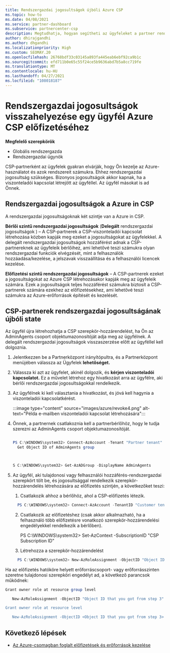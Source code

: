 ```yaml
---
title: Rendszergazdai jogosultságok újbóli Azure CSP
ms.topic: how-to
ms.date: 04/08/2021
ms.service: partner-dashboard
ms.subservice: partnercenter-csp
description: Megtudhatja, hogyan segítheti az ügyfeleket a partner rendszergazdai jogosultságai visszaállításában, hogy a partner segítséget tudjon kérni az ügyfelek Azure CSP előfizetései kezeléséhez.
author: dhirajgandhi
ms.author: dhgandhi
ms.localizationpriority: High
ms.custom: SEOMAY.20
ms.openlocfilehash: 26768bdf33c03145a893fa445eab6ebf92ca9b1c
ms.sourcegitcommit: efd711b0e65c55f24ce5b9636abd7b5a8cc719fe
ms.translationtype: MT
ms.contentlocale: hu-HU
ms.lasthandoff: 04/27/2021
ms.locfileid: "108018187"
---
```

# <a name="reinstate-admin-privileges-for-a-customers-azure-csp-subscriptions"></a>Rendszergazdai jogosultságok visszahelyezése egy ügyfél Azure CSP előfizetéséhez  

**Megfelelő szerepkörök**

- Globális rendszergazda
- Rendszergazdai ügynök

CSP-partnerként az ügyfelek gyakran elvárják, hogy Ön kezelje az Azure-használatot és azok rendszereit számukra. Ehhez rendszergazdai jogosultság szükséges. Bizonyos jogosultságok akkor kapnak, ha a viszonteladói kapcsolat létrejött az ügyféllel. Az ügyfél másokat is ad Önnek.

## <a name="admin-privileges-for-azure-in-csp"></a>Rendszergazdai jogosultságok a Azure in CSP

A rendszergazdai jogosultságoknak két szintje van a Azure in CSP.

**Bérlői szintű rendszergazdai jogosultságok** (**Delegált** rendszergazdai jogosultságok ) – A CSP-partnerek a CSP-viszonteladói kapcsolat létrehozása közben kapják meg ezeket a jogosultságokat az ügyfelekkel. A delegált rendszergazdai jogosultságok hozzáférést adnak a CSP-partnereknek az ügyfeleik bérlőihez, ami lehetővé teszi számukra olyan rendszergazdai funkciók elvégzését, mint a felhasználók hozzáadása/kezelése, a jelszavak visszaállítása és a felhasználói licencek kezelése.

**Előfizetési szintű rendszergazdai jogosultságok** – A CSP-partnerek ezeket a jogosultságokat az Azure CSP létrehozásakor kapják meg az ügyfeleik számára. Ezek a jogosultságok teljes hozzáférést számukra biztosít a CSP-partnerek számára ezekhez az előfizetésekhez, ami lehetővé teszi számukra az Azure-erőforrások építését és kezelését.

## <a name="reinstate-csp-partners-admin-privileges"></a>CSP-partnerek rendszergazdai jogosultságának újbóli state

Az ügyfél újra létrehozhatja a CSP szerepkör-hozzárendelést, ha Ön az AdminAgents csoport objektumazonosítóját adja meg az ügyfélnek. A delegált rendszergazdai jogosultságok visszaszerzése előtt az ügyféllel kell dolgoznia.

1. Jelentkezzen be a Partnerközpont irányítópultra, és a Partnerközpont menüjében válassza az Ügyfelek **lehetőséget.**

2. Válassza ki azt az ügyfelet, akinél dolgozik, és **kérjen viszonteladói kapcsolatot.** Ez a művelet létrehoz egy hivatkozást arra az ügyfélre, aki bérlői rendszergazdai jogosultságokkal rendelkezik.

3. Az ügyfélnek ki kell választania a hivatkozást, és jóvá kell hagynia a viszonteladói kapcsolatkérést.

   :::image type="content" source="images/azure/revoke4.png" alt-text="Példa e-mailben viszonteladói kapcsolat létrehozására":::

4. Önnek, a partnernek csatlakoznia kell a partnerbérlőhöz, hogy le tudja szerezni az AdminAgents csoport objektumazonosítóját.

  
    ```powershell

    PS C:\WINDOWS\system32> Connect-AzAccount -Tenant "Partner tenant"
      Get Object ID of AdminAgents group
   
    

   S C:\WINDOWS\system32> Get-AzADGroup -DisplayName AdminAgents
    ```


5. Az ügyfél, aki  tulajdonosi vagy felhasználói hozzáférés-rendszergazdai szerepkört tölt be, és jogosultsággal rendelkezik szerepkör-hozzárendelés létrehozására az előfizetés szintjén, a következőket teszi:


    1. Csatlakozik ahhoz a bérlőhöz, ahol a CSP-előfizetés létezik.
      ```powershell
        PS C:\WINDOWS\system32> Connect-AzAccount -TenantID "Customer tenant"
      ```

    2. Csatlakozik az előfizetéshez (csak akkor alkalmazható, ha a felhasználó több előfizetésre vonatkozó szerepkör-hozzárendelési engedélyekkel rendelkezik a bérlőben).
   
         PS C:\WINDOWS\system32> Set-AzContext -SubscriptionID "CSP Subscription ID"


    3. Létrehozza a szerepkör-hozzárendelést
    
    ```powershell
      PS C:\WINDOWS\system32> New-AzRoleAssignment -ObjectID "Object ID of the Admin Agents group- needs to be provided by partner" -RoleDefinitionName "Owner" -Scope "/subscriptions/CSP subscription ID"
    ```


Ha az előfizetés hatóköre helyett erőforráscsoport- vagy erőforrásszinten szeretne tulajdonosi szerepköri engedélyt ad, a következő parancsok működnek:


```powershell
Grant owner role at resource group level

   New-AzRoleAssignment -ObjectID "Object ID that you got from step 3" -RoleDefinitionName Owner -Scope "/subscriptions/"SubscriptionID of CSP subscription"/resourceGroups/"Resource group name"

Grant owner role at resource level

   New-AzRoleAssignment -ObjectID <Object ID that you got from step 3> -RoleDefinitionName Owner -Scope "Resource URI"
```


## <a name="next-steps"></a>Következő lépések

- [Az Azure-csomagban foglalt előfizetések és erőforrások kezelése](azure-plan-manage.md)
